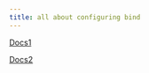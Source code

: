 ```yaml
---
title: all about configuring bind
---
```


[Docs1](https://bind9.readthedocs.io/en/latest/chapter3.html)

[Docs2](https://bind9.readthedocs.io/en/latest/reference.html)
